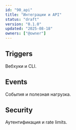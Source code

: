 ```yaml
---
id: "90_api"
title: "Интеграции и API"
status: "draft"
version: "0.1.0"
updated: "2025-08-18"
owners: ["@owner"]
---
```


## Triggers
Вебхуки и CLI.

## Events
События и полезная нагрузка.

## Security
Аутентификация и rate limits.
